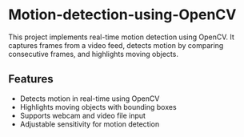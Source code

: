 # Motion-detection-using-OpenCV

This project implements real-time motion detection using OpenCV. It captures frames from a video feed, detects motion by comparing consecutive frames, and highlights moving objects.

## Features
- Detects motion in real-time using OpenCV
- Highlights moving objects with bounding boxes
- Supports webcam and video file input
- Adjustable sensitivity for motion detection
